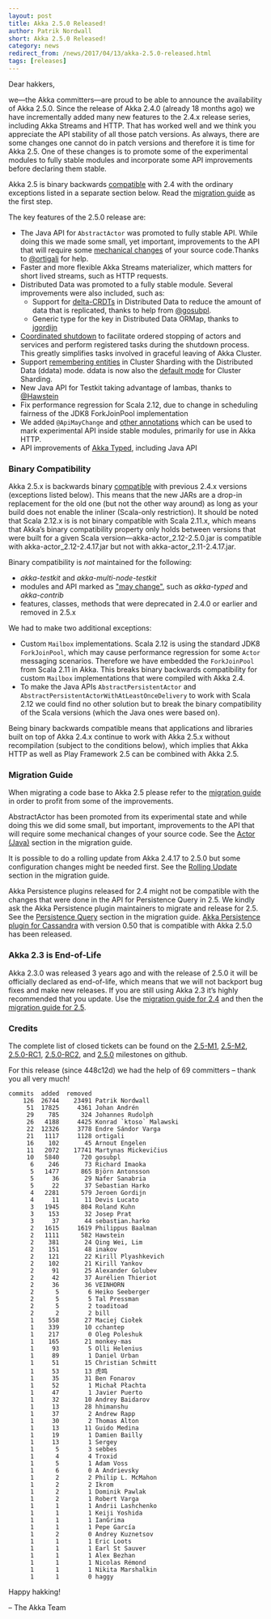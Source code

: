 ```yaml
---
layout: post
title: Akka 2.5.0 Released!
author: Patrik Nordwall
short: Akka 2.5.0 Released!
category: news
redirect_from: /news/2017/04/13/akka-2.5.0-released.html
tags: [releases]
---
```


Dear hakkers,

we—the Akka committers—are proud to be able to announce the availability of Akka 2.5.0. Since the release of Akka 2.4.0 (already 18 months ago) we have incrementally added many new features to the 2.4.x release series, including Akka Streams and HTTP. That has worked well and we think you appreciate the API stability of all those patch versions. As always, there are some changes one cannot do in patch versions and therefore it is time for Akka 2.5. One of these changes is to promote some of the experimental modules to fully stable modules and incorporate some API improvements before declaring them stable. 

Akka 2.5 is binary backwards [compatible](https://doc.akka.io/docs/akka/2.5/common/binary-compatibility-rules.html?language=scala) with 2.4 with the ordinary exceptions listed in a separate section below. Read the [migration guide](https://doc.akka.io/docs/akka/2.5/project/migration-guide-2.4.x-2.5.x.html?language=scala) as the first step.

The key features of the 2.5.0 release are:

* The Java API for `AbstractActor` was promoted to fully stable API. While doing this we made some small, yet important, improvements to the API that will require some [mechanical changes](https://doc.akka.io/docs/akka/2.5/project/migration-guide-2.4.x-2.5.x.html?language=scala#Actor__Java_) of your source code.Thanks to [@ortigali](https://github.com/ortigali) for help.
* Faster and more flexible Akka Streams materializer, which matters for short lived streams, such as HTTP requests.
* Distributed Data was promoted to a fully stable module. Several improvements were also included, such as:
    * Support for [delta-CRDTs](https://doc.akka.io/docs/akka/2.5/distributed-data.html?language=scala#delta-CRDT) in Distributed Data to reduce the amount of data that is replicated, thanks to help from [@gosubpl](https://github.com/gosubpl).
    * Generic type for the key in Distributed Data ORMap, thanks to [jgordijn](https://github.com/jgordijn)
* [Coordinated shutdown](https://doc.akka.io/docs/akka/2.5/actors.html?language=scala#Coordinated_Shutdown) to facilitate ordered stopping of actors and services and perform registered tasks during the shutdown process. This greatly simplifies tasks involved in graceful leaving of Akka Cluster.
* Support [remembering entities](https://doc.akka.io/docs/akka/2.5/cluster-sharding.html#Remembering_Entities) in Cluster Sharding with the Distributed Data (ddata) mode. ddata is now also the [default mode](https://doc.akka.io/docs/akka/2.5/cluster-sharding.html#Distributed_Data_vs__Persistence_Mode) for Cluster Sharding.
* New Java API for Testkit taking advantage of lambas, thanks to [@Hawstein](https://github.com/Hawstein)
* Fix performance regression for Scala 2.12, due to change in scheduling fairness of the JDK8 ForkJoinPool implementation
* We added `@ApiMayChange` and [other annotations](https://github.com/akka/akka/pull/22110/files) which can be used to mark experimental API inside stable modules, primarily for use in Akka HTTP.
* API improvements of [Akka Typed](https://doc.akka.io/docs/akka/2.5/typed/index.html?language=scala), including Java API

### Binary Compatibility

Akka 2.5.x is backwards binary [compatible](https://doc.akka.io/docs/akka/2.5/common/binary-compatibility-rules.html?language=scala) with previous 2.4.x versions (exceptions listed below). This means that the new JARs are a drop-in replacement for the old one (but not the other way around) as long as your build does not enable the inliner (Scala-only restriction). It should be noted that Scala 2.12.x is is not binary compatible with Scala 2.11.x, which means that Akka’s binary compatibility property only holds between versions that were built for a given Scala version—akka-actor_2.12-2.5.0.jar is compatible with akka-actor_2.12-2.4.17.jar but not with akka-actor_2.11-2.4.17.jar.

Binary compatibility is *not* maintained for the following:

* *akka-testkit* and *akka-multi-node-testkit*
* modules and API marked as ["may change"](https://github.com/akka/akka/blob/master/akka-actor/src/main/java/akka/annotation/ApiMayChange.java), such as *akka-typed* and *akka-contrib*
* features, classes, methods that were deprecated in 2.4.0 or earlier and removed in 2.5.x

We had to make two additional exceptions:

* Custom `Mailbox` implementations. Scala 2.12 is using the standard JDK8 `ForkJoinPool`, which may cause performance regression for some `Actor` messaging scenarios. Therefore we have embedded the `ForkJoinPool` from Scala 2.11 in Akka. This breaks binary backwards compatibility for custom `Mailbox` implementations that were compiled with Akka 2.4.
* To make the Java APIs `AbstractPersistentActor` and `AbstractPersistentActorWithAtLeastOnceDelivery` to work with Scala 2.12 we could find no other solution but to break the binary compatibility of the Scala versions (which the Java ones were based on).

Being binary backwards compatible means that applications and libraries built on top of Akka 2.4.x continue to work with Akka 2.5.x without recompilation (subject to the conditions below), which implies that Akka HTTP as well as Play Framework 2.5 can be combined with Akka 2.5.

### Migration Guide

When migrating a code base to Akka 2.5 please refer to the [migration guide](https://doc.akka.io/docs/akka/2.5/project/migration-guide-2.4.x-2.5.x.html?language=scala) in order to profit from some of the improvements.

AbstractActor has been promoted from its experimental state and while doing this we did some small, but important, improvements to the API that will require some mechanical changes of your source code. See the [Actor (Java)](https://doc.akka.io/docs/akka/2.5/project/migration-guide-2.4.x-2.5.x.html#Actor__Java_) section in the migration guide.

It is possible to do a rolling update from Akka 2.4.17 to 2.5.0 but some configuration changes might be needed first. See the [Rolling Update](https://doc.akka.io/docs/akka/2.5/project/migration-guide-2.4.x-2.5.x.html?language=scala#Rolling_Update)  section in the migration guide.

Akka Persistence plugins released for 2.4 might not be compatible with the changes that were done in the API for Persistence Query in 2.5. We kindly ask the Akka Persistence plugin maintainers to migrate and release for 2.5. See the [Persistence Query](https://doc.akka.io/docs/akka/2.5/project/migration-guide-2.4.x-2.5.x.html?language=scala#Persistence_Query) section in the migration guide. [Akka Persistence plugin for Cassandra](https://github.com/akka/akka-persistence-cassandra) with version 0.50 that is compatible with Akka 2.5.0 has been released.

### Akka 2.3 is End-of-Life

Akka 2.3.0 was released 3 years ago and with the release of 2.5.0 it will be officially declared as end-of-life, which means that we will not backport bug fixes and make new releases. If you are still using Akka 2.3 it’s highly recommended that you update. Use the [migration guide for 2.4](https://doc.akka.io/docs/akka/2.4/project/migration-guide-2.3.x-2.4.x.html) and then the [migration guide for 2.5](https://doc.akka.io/docs/akka/2.5/project/migration-guide-2.4.x-2.5.x.html).

### Credits

The complete list of closed tickets can be found on the [2.5-M1](https://github.com/akka/akka/milestone/32?closed=1), [2.5-M2](https://github.com/akka/akka/milestone/104?closed=1), [2.5.0-RC1](https://github.com/akka/akka/milestone/106?closed=1), [2.5.0-RC2](https://github.com/akka/akka/milestone/108?closed=1), and [2.5.0](https://github.com/akka/akka/milestone/107?closed=1)  milestones on github.

For this release (since 448c12d) we had the help of 69 committers – thank you all very much!

~~~
commits  added  removed
    126  26744    23491 Patrik Nordwall
     51  17825     4361 Johan Andrén
     29    785      324 Johannes Rudolph
     26   4188     4425 Konrad `ktoso` Malawski
     22  12326     3778 Endre Sándor Varga
     21   1117     1128 ortigali
     16    102       45 Arnout Engelen
     11   2072    17741 Martynas Mickevičius
     10   5840      720 gosubpl
      6    246       73 Richard Imaoka
      5   1477      865 Björn Antonsson
      5     36       29 Nafer Sanabria
      5     22       37 Sebastian Harko
      4   2281      579 Jeroen Gordijn
      4     11       11 Devis Lucato
      3   1945      804 Roland Kuhn
      3    153       32 Josep Prat
      3     37       44 sebastian.harko
      2   1615     1619 Philippus Baalman
      2   1111      582 Hawstein
      2    381       24 Qing Wei, Lim
      2    151       48 inakov
      2    121       22 Kirill Plyashkevich
      2    102       21 Kirill Yankov
      2     91       25 Alexander Golubev
      2     42       37 Aurélien Thieriot
      2     36       36 VEINHORN
      2      5        6 Heiko Seeberger
      2      5        5 Tal Pressman
      2      5        2 toaditoad
      2      2        2 bill
      1    558       27 Maciej Ciołek
      1    339       10 cchantep
      1    217        0 Oleg Poleshuk
      1    165       21 monkey-mas
      1     93        5 Olli Helenius
      1     89        1 Daniel Urban
      1     51       15 Christian Schmitt
      1     53       13 虎鸣
      1     35       31 Ben Fonarov
      1     52        1 Michał Płachta
      1     47        1 Javier Puerto
      1     32       10 Andrey Baidarov
      1     13       28 hhimanshu
      1     37        2 Andrew Rapp
      1     30        2 Thomas Alton
      1     13       11 Guido Medina
      1     19        1 Damien Bailly
      1     13        1 Sergey
      1      5        3 sebbes
      1      4        4 Troxid
      1      5        1 Adam Voss
      1      6        0 A Andrievsky
      1      2        2 Philip L. McMahon
      1      2        2 Ikrom
      1      2        1 Dominik Pawlak
      1      2        1 Robert Varga
      1      1        1 Andrii Lashchenko
      1      1        1 Keiji Yoshida
      1      1        1 IanGrima
      1      1        1 Pepe García
      1      2        0 Andrey Kuznetsov
      1      1        1 Eric Loots
      1      1        1 Earl St Sauver
      1      1        1 Alex Bezhan
      1      1        1 Nicolas Rémond
      1      1        1 Nikita Marshalkin
      1      1        0 haggy
~~~

Happy hakking!

– The Akka Team
